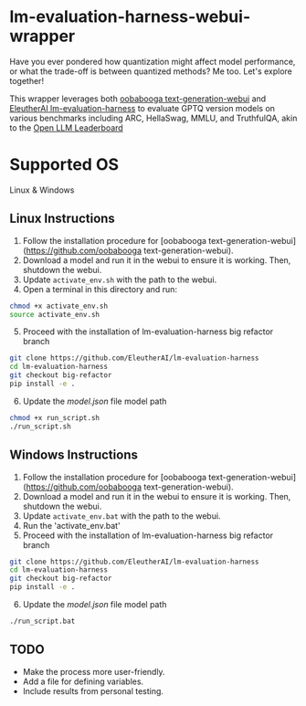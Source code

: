 # lm-evaluation-harness-webui-wrapper
Have you ever pondered how quantization might affect model performance, or what the trade-off is between quantized methods? Me too. Let's explore together!

This wrapper leverages both [oobabooga text-generation-webui](https://github.com/oobabooga/text-generation-webui) and [EleutherAI lm-evaluation-harness](https://github.com/EleutherAI/lm-evaluation-harness) to evaluate GPTQ version models on various benchmarks including ARC, HellaSwag, MMLU, and TruthfulQA, akin to the [Open LLM Leaderboard](https://huggingface.co/spaces/HuggingFaceH4/open_llm_leaderboard)

# Supported OS
Linux & Windows

## Linux Instructions 
1. Follow the installation procedure for [oobabooga text-generation-webui](https://github.com/oobabooga text-generation-webui).
2. Download a model and run it in the webui to ensure it is working. Then, shutdown the webui.
3. Update `activate_env.sh` with the path to the webui.
4. Open a terminal in this directory and run:
```bash
chmod +x activate_env.sh
source activate_env.sh
```
5. Proceed with the installation of lm-evaluation-harness big refactor branch
```bash
git clone https://github.com/EleutherAI/lm-evaluation-harness
cd lm-evaluation-harness
git checkout big-refactor
pip install -e .
```
6. Update the *model.json* file model path

```bash
chmod +x run_script.sh
./run_script.sh
```

## Windows Instructions 
1. Follow the installation procedure for [oobabooga text-generation-webui](https://github.com/oobabooga text-generation-webui).
2. Download a model and run it in the webui to ensure it is working. Then, shutdown the webui.
3. Update `activate_env.bat` with the path to the webui.
4. Run the 'activate_env.bat'
5. Proceed with the installation of lm-evaluation-harness big refactor branch
```bash
git clone https://github.com/EleutherAI/lm-evaluation-harness
cd lm-evaluation-harness
git checkout big-refactor
pip install -e .
```
6. Update the *model.json* file model path

```bash
./run_script.bat
```


## TODO
- Make the process more user-friendly.
- Add a file for defining variables.
- Include results from personal testing.
